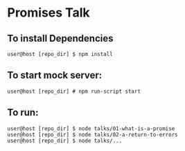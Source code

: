 # Promises Talk

## To install Dependencies

```
user@host [repo_dir] $ npm install
```

## To start mock server:

```
user@host [repo_dir] # npm run-script start
```

## To run:

```
user@host [repo_dir] $ node talks/01-what-is-a-promise
user@host [repo_dir] $ node talks/02-a-return-to-errors
user@host [repo_dir] $ node talks/...
```
